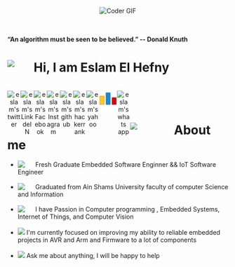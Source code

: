 <p align="center">

  <img src="https://media.giphy.com/media/M9kgjEsLG6LMbYC9dl/giphy.gif" alt="Coder GIF" width="400" >
  

<br/><br/>
 **“An algorithm must be seen to be believed.” -- Donald Knuth**
 <br/>

<h1><img align ="left" width ="60px" src ="https://media.giphy.com/media/gM5qFksULw54NMWyry/giphy.gif" draggable ="false"> Hi, I am <a src ="https://github.com/eslamelhefny">Eslam El Hefny</a></h1>
<br/>
<div align="center">

<a href="https://twitter.com/">
  <img align="left" alt="eslam's twitter" width="30px" src="https://image.flaticon.com/icons/svg/2111/2111703.svg" draggable="false" />
</a>
<a href="https://www.linkedin.com/in/eslamelhefny/">
  <img align="left" alt="eslam's LinkdeIN" width="30px" src="https://image.flaticon.com/icons/svg/2111/2111465.svg" draggable="false" />
</a>
<a href="https://www.facebook.com/eslamahmed.std">
  <img align="left" alt="eslam's Facebook" width="30px" src="https://image.flaticon.com/icons/svg/2111/2111342.svg" draggable="false" />
</a>
<a href="https://www.instagram.com/eslamahmed.std/?hl=en">
  <img align="left" alt="eslam's Instagram" width="30px" src="https://image.flaticon.com/icons/svg/2111/2111421.svg" draggable="false" />
</a>
<a href="https://github.com/eslamelhefny">
  <img align="left" alt="eslam's github" width="30px" src="https://image.flaticon.com/icons/svg/2111/2111432.svg" draggable="false" />
</a>
<a href="https://www.hackerrank.com/eslamelhefny1101">
  <img align="left" alt="eslam's hackerrank" width="30px" src="https://assets.brandfolder.com/y9ol94wb/v/331198/view@2x.png?v=1591971279" draggable="false" />
</a>
<a href="mailto:eslamelhefny110@yahoo.com">
  <img align="left" alt="eslam's yahoo" width="30px" src="https://image.flaticon.com/icons/svg/732/732200.svg" draggable="false" />
</a>

<a href="https://codeforces.com/profile/eslam_el_hefny">
  <img align="left" alt="eslam's codeforces" width="40px" src="https://github.com/AbdallahHemdan/AbdallahHemdan/blob/master/codeforces.png" draggable="false" />
</a>
<a href="https://wa.me/message/NBGRFEUCBMUPC1">
  <img align="left" alt="eslam's whats app " width="30px" src="https://www.flaticon.com/svg/vstatic/svg/1383/1383269.svg?token=exp=1611262027~hmac=7c9b3e8a4f705cab1ba5a88badfdbfda" draggable="false" />
</a>



</div>
<br/>
<br/>
<div align="left">
 <img align="left"  src="https://media.giphy.com/media/3oEjHBO7mXcPBDQV8Y/giphy.gif" width="100" draggable="false" > <h1>About me</h1>
 <ul>
<li><img align ="left" src="https://www.flaticon.com/svg/vstatic/svg/2463/2463510.svg?token=exp=1611264091~hmac=baf44bdd078ed72bc2ddb1bf1281e020" width="40" draggable="false"> Fresh Graduate Embedded Software Enginner && IoT Software Engineer</li>
<br/>
<li><img align = "left" width="40 px" src="https://media.giphy.com/media/iDsyZBoaRBdtvY4I8F/giphy.gif"> Graduated from <a src="http://www.asu.edu.eg/"> Ain Shams University </a>  faculty of <a src"http://www.asu.edu.eg/341/news"> computer Science and Information </a></li>
<br/>
<li><img align="left" width ="40 px" src = "https://media.giphy.com/media/3oKIPqM8BJ0ofNQOzK/giphy.gif"> I have Passion in Computer programming , Embedded Systems, Internet of Things, and Computer Vision</li>
<br/>
<li><img src="https://www.cielhr.com/wp-content/uploads/2019/10/PerformancewSpace-1080x675.png" width="40 px"" draggable="false"> I'm currently focused on improving my ability to reliable embedded projects in AVR and Arm and Firmware to a lot of components </li>
<br/>
<li><img src="https://image.flaticon.com/icons/svg/3094/3094869.svg" width="40 px"" draggable="false"> Ask me about anything, I will be happy to help </li>
</div>


<!--
- 🔭 I’m currently working on ...
- 🌱 I’m currently learning ...
- 👯 I’m looking to collaborate on ...
- 🤔 I’m looking for help with ...
- 💬 Ask me about ...
- 📫 How to reach me: ...
- 😄 Pronouns: ...
- ⚡ Fun fact: ...
<!--
**eslamelhefny/eslamelhefny** is a ✨ _special_ ✨ repository because its `README.md` (this file) appears on your GitHub profile.

Here are some ideas to get you started:

- 🔭 I’m currently working on ...
- 🌱 I’m currently learning ...
- 👯 I’m looking to collaborate on ...
- 🤔 I’m looking for help with ...
- 💬 Ask me about ...
- 📫 How to reach me: ...
- 😄 Pronouns: ...
- ⚡ Fun fact: ...
-->
